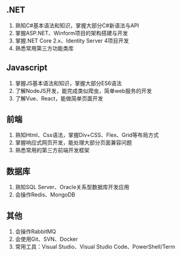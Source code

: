 ## .NET
1. 熟知C#基本语法和知识，掌握大部分C#新语法与API
2. 掌握ASP.NET、Winform项目的架构搭建与开发
3. 掌握.NET Core 2.x、Identity Server 4项目开发
4. 熟悉常用第三方功能类库

## Javascript
1. 掌握JS基本语法和知识，掌握大部分ES6语法
2. 了解NodeJS开发，能完成类似爬虫，简单web服务的开发
3. 了解Vue、React，能做简单页面开发

## 前端
1. 熟知Html、Css语法，掌握Div+CSS、Flex、Grid等布局方式
3. 掌握响应式网页开发，能处理大部分页面兼容问题
4. 熟悉常用的第三方前端开发框架

## 数据库
1. 熟知SQL Server、Oracle关系型数据库开发应用
2. 会操作Redis、MongoDB

## 其他
1. 会操作RabbitMQ
2. 会使用Git、SVN、Docker
3. 常用工具：Visual Studio、Visual Studio Code、PowerShell/Term

